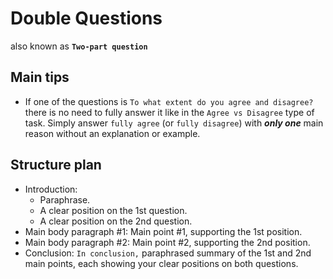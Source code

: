 # Double Questions
also known as **`Two-part question`**

## Main tips

- If one of the questions is `To what extent do you agree and disagree?` there is no need to fully answer it like in the `Agree vs Disagree` type of task.
Simply answer `fully agree` (or `fully disagree`) with **_only one_** main reason without an explanation or example.

## Structure plan

- Introduction:
  - Paraphrase.
  - A clear position on the 1st question.
  - A clear position on the 2nd question.
- Main body paragraph #1: Main point #1, supporting the 1st position.
- Main body paragraph #2: Main point #2, supporting the 2nd position.
- Conclusion: `In conclusion,` paraphrased summary of the 1st and 2nd main points, each showing your clear positions on both questions.
